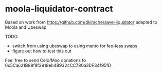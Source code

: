 # moola-liquidator-contract

Based on work from https://github.com/dkirsche/aave-liquidator adapted to Moola and Ubeswap

TODO:
- switch from using ubeswap to using mento for fee-less swaps
- figure out how to test this out

Feel free to send Celo/Moo donations to 0x5Ca621B88f8f3919eb4B9324CC780a3DF34f95fD
